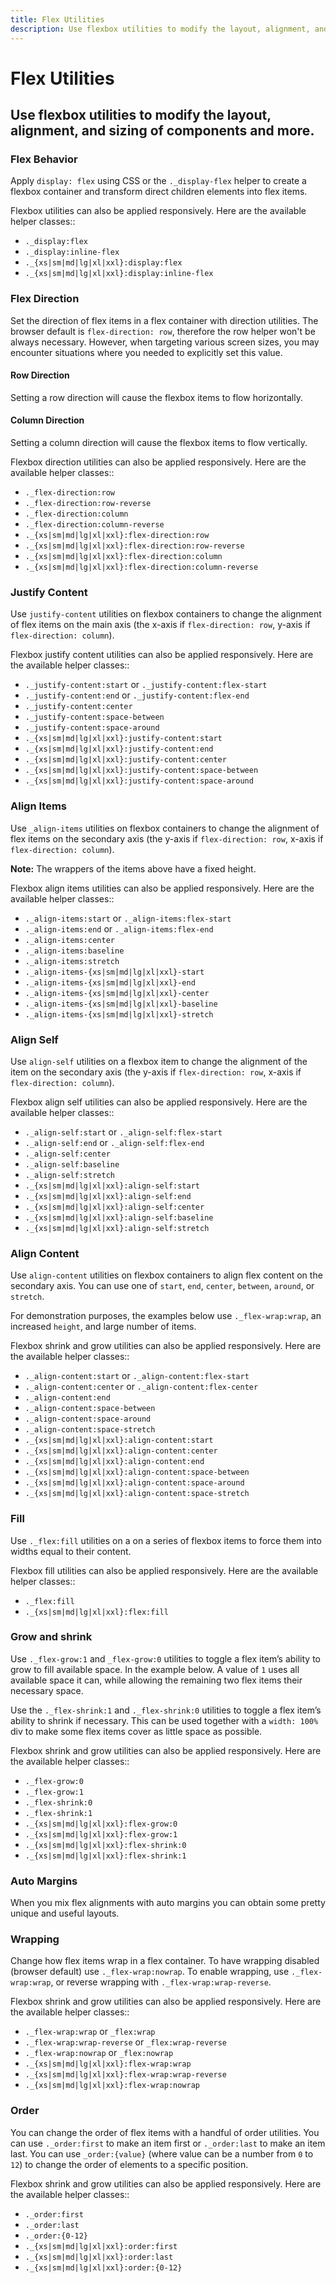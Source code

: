 ```yaml
---
title: Flex Utilities
description: Use flexbox utilities to modify the layout, alignment, and sizing of components and more. 
---
```


<script setup>
import * as examples from './examples';
</script>

# Flex Utilities

## Use flexbox utilities to modify the layout, alignment, and sizing of components and more. 

### Flex Behavior
Apply `display: flex` using CSS or the `._display-flex` helper to create a flexbox container and transform direct children elements into flex items. 

<example type="flex" :component="examples.FlexExample" :html="examples.FlexExampleHTML"></example>

<example type="flex" :component="examples.FlexInlineFlexExample" :html="examples.FlexInlineFlexExampleHTML"></example>

Flexbox utilities can also be applied responsively. Here are the available helper classes::

- `._display:flex`
- `._display:inline-flex`
- `._{xs|sm|md|lg|xl|xxl}:display:flex`
- `._{xs|sm|md|lg|xl|xxl}:display:inline-flex`

### Flex Direction
Set the direction of flex items in a flex container with direction utilities. The browser default is `flex-direction: row`, therefore the row helper won't be always necessary. However, when targeting various screen sizes, you may encounter situations where you needed to explicitly set this value.

#### Row Direction
Setting a row direction will cause the flexbox items to flow horizontally.

<example type="flex" :component="examples.FlexDirectionRowExample" :html="examples.FlexDirectionRowExampleHTML"></example>

#### Column Direction
Setting a column direction will cause the flexbox items to flow vertically.

<example type="flex" :component="examples.FlexDirectionColumnExample" :html="examples.FlexDirectionColumnExampleHTML"></example>

Flexbox direction utilities can also be applied responsively. Here are the available helper classes::

- `._flex-direction:row`
- `._flex-direction:row-reverse`
- `._flex-direction:column`
- `._flex-direction:column-reverse`
- `._{xs|sm|md|lg|xl|xxl}:flex-direction:row`
- `._{xs|sm|md|lg|xl|xxl}:flex-direction:row-reverse`
- `._{xs|sm|md|lg|xl|xxl}:flex-direction:column`
- `._{xs|sm|md|lg|xl|xxl}:flex-direction:column-reverse`

### Justify Content
Use `justify-content` utilities on flexbox containers to change the alignment of flex items on the main axis (the x-axis if `flex-direction: row`, y-axis if `flex-direction: column`).

<example type="flex" :component="examples.FlexJustifyContentExample" :html="examples.FlexJustifyContentExampleHTML"></example>

Flexbox justify content utilities can also be applied responsively. Here are the available helper classes::

- `._justify-content:start` or `._justify-content:flex-start`
- `._justify-content:end` or `._justify-content:flex-end`
- `._justify-content:center`
- `._justify-content:space-between`
- `._justify-content:space-around`
- `._{xs|sm|md|lg|xl|xxl}:justify-content:start`
- `._{xs|sm|md|lg|xl|xxl}:justify-content:end`
- `._{xs|sm|md|lg|xl|xxl}:justify-content:center`
- `._{xs|sm|md|lg|xl|xxl}:justify-content:space-between`
- `._{xs|sm|md|lg|xl|xxl}:justify-content:space-around`

### Align Items
Use `_align-items` utilities on flexbox containers to change the alignment of flex items on the secondary axis (the y-axis if `flex-direction: row`, x-axis if `flex-direction: column`). 

<example type="flex" :component="examples.FlexAlignItemsExample" :html="examples.FlexAlignItemsExampleHTML"></example>

**Note:** The wrappers of the items above have a fixed height.

Flexbox align items utilities can also be applied responsively. Here are the available helper classes::

- `._align-items:start` or `._align-items:flex-start`
- `._align-items:end` or `._align-items:flex-end`
- `._align-items:center`
- `._align-items:baseline`
- `._align-items:stretch`
- `._align-items-{xs|sm|md|lg|xl|xxl}-start`
- `._align-items-{xs|sm|md|lg|xl|xxl}-end`
- `._align-items-{xs|sm|md|lg|xl|xxl}-center`
- `._align-items-{xs|sm|md|lg|xl|xxl}-baseline`
- `._align-items-{xs|sm|md|lg|xl|xxl}-stretch`

### Align Self
Use `align-self` utilities on a flexbox item to change the alignment of the item on the secondary axis (the y-axis if `flex-direction: row`, x-axis if `flex-direction: column`).

<example type="flex -tall" :component="examples.FlexAlignSelfExample" :html="examples.FlexAlignSelfExampleHTML"></example>

Flexbox align self utilities can also be applied responsively. Here are the available helper classes::

- `._align-self:start` or `._align-self:flex-start`
- `._align-self:end` or `._align-self:flex-end`
- `._align-self:center`
- `._align-self:baseline`
- `._align-self:stretch`
- `._{xs|sm|md|lg|xl|xxl}:align-self:start`
- `._{xs|sm|md|lg|xl|xxl}:align-self:end`
- `._{xs|sm|md|lg|xl|xxl}:align-self:center`
- `._{xs|sm|md|lg|xl|xxl}:align-self:baseline`
- `._{xs|sm|md|lg|xl|xxl}:align-self:stretch`


### Align Content
Use `align-content` utilities on flexbox containers to align flex content on the secondary axis. You can use one of `start`, `end`, `center`, `between`, `around`, or `stretch`.

For demonstration purposes, the examples below use `._flex-wrap:wrap`, an increased `height`, and large number of items.

<example type="flex -tall" :component="examples.FlexAlignContentExample" :html="examples.FlexAlignContentExampleHTML"></example>

Flexbox shrink and grow utilities can also be applied responsively. Here are the available helper classes::

- `._align-content:start` or `._align-content:flex-start`
- `._align-content:center` or `._align-content:flex-center`
- `._align-content:end`
- `._align-content:space-between`
- `._align-content:space-around`
- `._align-content:space-stretch`
- `._{xs|sm|md|lg|xl|xxl}:align-content:start`
- `._{xs|sm|md|lg|xl|xxl}:align-content:center`
- `._{xs|sm|md|lg|xl|xxl}:align-content:end`
- `._{xs|sm|md|lg|xl|xxl}:align-content:space-between`
- `._{xs|sm|md|lg|xl|xxl}:align-content:space-around`
- `._{xs|sm|md|lg|xl|xxl}:align-content:space-stretch`

### Fill
Use `._flex:fill` utilities on a on a series of flexbox items to force them into widths equal to their content.

<example type="flex" :component="examples.FlexFillExample" :html="examples.FlexFillExampleHTML"></example>

Flexbox fill utilities can also be applied responsively. Here are the available helper classes::

- `._flex:fill`
- `._{xs|sm|md|lg|xl|xxl}:flex:fill`

### Grow and shrink
Use `._flex-grow:1` and `_flex-grow:0` utilities to toggle a flex item’s ability to grow to fill available space. In the example below. A value of `1` uses all available space it can, while allowing the remaining two flex items their necessary space.

<example type="flex" :component="examples.FlexGrowExample" :html="examples.FlexGrowExampleHTML"></example>

Use the `._flex-shrink:1` and `._flex-shrink:0` utilities to toggle a flex item’s ability to shrink if necessary. This can be used together with a `width: 100%` div to make some flex items cover as little space as possible.

<example type="flex" :component="examples.FlexShrinkExample" :html="examples.FlexShrinkExampleHTML"></example>

Flexbox shrink and grow utilities can also be applied responsively. Here are the available helper classes::

- `._flex-grow:0`
- `._flex-grow:1`
- `._flex-shrink:0`
- `._flex-shrink:1`
- `._{xs|sm|md|lg|xl|xxl}:flex-grow:0`
- `._{xs|sm|md|lg|xl|xxl}:flex-grow:1`
- `._{xs|sm|md|lg|xl|xxl}:flex-shrink:0`
- `._{xs|sm|md|lg|xl|xxl}:flex-shrink:1`

### Auto Margins
When you mix flex alignments with auto margins you can obtain some pretty unique and useful layouts.

<example type="flex" :component="examples.FlexMarginAutoExample" :html="examples.FlexMarginAutoExampleHTML"></example>

### Wrapping
Change how flex items wrap in a flex container. To have wrapping disabled (browser default) use `._flex-wrap:nowrap`. To enable wrapping, use `._flex-wrap:wrap`, or reverse wrapping with `._flex-wrap:wrap-reverse`.

<example type="flex" :component="examples.FlexWrapExample" :html="examples.FlexWrapExampleHTML"></example>

Flexbox shrink and grow utilities can also be applied responsively. Here are the available helper classes::

- `._flex-wrap:wrap` or `_flex:wrap`
- `._flex-wrap:wrap-reverse` or `_flex:wrap-reverse`
- `._flex-wrap:nowrap` or `_flex:nowrap`
- `._{xs|sm|md|lg|xl|xxl}:flex-wrap:wrap`
- `._{xs|sm|md|lg|xl|xxl}:flex-wrap:wrap-reverse`
- `._{xs|sm|md|lg|xl|xxl}:flex-wrap:nowrap`

### Order
You can change the order of flex items with a handful of order utilities. You can use `._order:first` to make an item first or `._order:last` to make an item last. You can use `_order:{value}` (where value can be a number from `0` to `12`) to change the order of elements to a specific position.

<example type="flex" :component="examples.FlexOrderExample" :html="examples.FlexOrderExampleHTML"></example>

Flexbox shrink and grow utilities can also be applied responsively. Here are the available helper classes::

- `._order:first`
- `._order:last`
- `._order:{0-12}`
- `._{xs|sm|md|lg|xl|xxl}:order:first`
- `._{xs|sm|md|lg|xl|xxl}:order:last`
- `._{xs|sm|md|lg|xl|xxl}:order:{0-12}`

